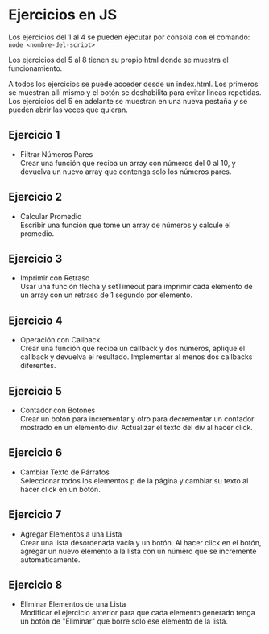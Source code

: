 # Ejercicios en JS

Los ejercicios del 1 al 4 se pueden ejecutar por consola con el comando:  
`node <nombre-del-script>`

Los ejercicios del 5 al 8 tienen su propio html donde se muestra el funcionamiento.  

A todos los ejercicios se puede acceder desde un index.html. Los primeros se muestran allí mismo y el botón se deshabilita para evitar lineas repetidas. Los ejercicios del 5 en adelante se muestran en una nueva pestaña y se pueden abrir las veces que quieran.

## Ejercicio 1
- Filtrar Números Pares  
  Crear una función que reciba un array con números del 0 al 10, y devuelva un nuevo array que contenga solo los números pares.  

## Ejercicio 2
- Calcular Promedio  
  Escribir una función que tome un array de números y calcule el promedio.  

## Ejercicio 3
- Imprimir con Retraso  
  Usar una función flecha y setTimeout para imprimir cada elemento de un array con un retraso de 1 segundo por elemento.  

## Ejercicio 4
- Operación con Callback  
  Crear una función que reciba un callback y dos números, aplique el callback y devuelva el resultado. Implementar al menos dos callbacks diferentes.

## Ejercicio 5
- Contador con Botones  
  Crear un botón para incrementar y otro para decrementar un contador mostrado en un elemento div. Actualizar el texto del div al hacer click.

## Ejercicio 6
- Cambiar Texto de Párrafos  
  Seleccionar todos los elementos p de la página y cambiar su texto al hacer click en un botón.

## Ejercicio 7
- Agregar Elementos a una Lista  
  Crear una lista desordenada vacía y un botón. Al hacer click en el botón, agregar un nuevo elemento a la lista con un número que se
incremente automáticamente.

## Ejercicio 8
- Eliminar Elementos de una Lista  
  Modificar el ejercicio anterior para que cada elemento generado tenga un botón de "Eliminar" que borre solo ese elemento de la lista.

